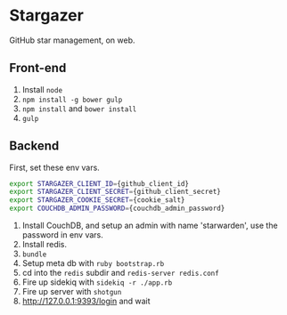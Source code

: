 # Stargazer

GitHub star management, on web.

## Front-end

1. Install `node`
2. `npm install -g bower gulp`
3. `npm install` and `bower install`
4. `gulp`

## Backend

First, set these env vars.
```bash
export STARGAZER_CLIENT_ID={github_client_id}
export STARGAZER_CLIENT_SECRET={github_client_secret}
export STARGAZER_COOKIE_SECRET={cookie_salt}
export COUCHDB_ADMIN_PASSWORD={couchdb_admin_password}
```

1. Install CouchDB, and setup an admin with name 'starwarden', use the password in env vars.
2. Install redis.
3. `bundle`
4. Setup meta db with `ruby bootstrap.rb`
5. cd into the `redis` subdir and `redis-server redis.conf`
6. Fire up sidekiq with `sidekiq -r ./app.rb`
7. Fire up server with `shotgun`
8. http://127.0.0.1:9393/login and wait
